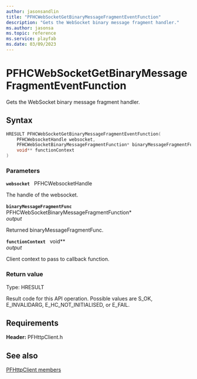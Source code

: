 ```yaml
---
author: jasonsandlin
title: "PFHCWebSocketGetBinaryMessageFragmentEventFunction"
description: "Gets the WebSocket binary message fragment handler."
ms.author: jasonsa
ms.topic: reference
ms.service: playfab
ms.date: 03/09/2023
---
```


# PFHCWebSocketGetBinaryMessageFragmentEventFunction  

Gets the WebSocket binary message fragment handler.  

## Syntax  
  
```cpp
HRESULT PFHCWebSocketGetBinaryMessageFragmentEventFunction(  
    PFHCWebsocketHandle websocket,  
    PFHCWebSocketBinaryMessageFragmentFunction* binaryMessageFragmentFunc,  
    void** functionContext  
)  
```  
  
### Parameters  
  
**`websocket`** &nbsp; PFHCWebsocketHandle  
  
The handle of the websocket.  
  
**`binaryMessageFragmentFunc`** &nbsp; PFHCWebSocketBinaryMessageFragmentFunction*  
*output*  
  
Returned binaryMessageFragmentFunc.  
  
**`functionContext`** &nbsp; void**  
*output*  
  
Client context to pass to callback function.  
  
  
### Return value
Type: HRESULT
  
Result code for this API operation. Possible values are S_OK, E_INVALIDARG, E_HC_NOT_INITIALISED, or E_FAIL.
  
  
## Requirements  
  
**Header:** PFHttpClient.h
  
## See also  
[PFHttpClient members](../pfhttpclient_members.md)  

  
  
